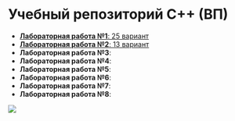 # Учебный репозиторий С++ (ВП)


- [ **Лабораторная работа №1**:  25 вариант](https://github.com/Ms1black/lab-works-high-level-programming/blob/lab-1/README.md)
- [**Лабораторная работа №2**:  13 вариант](https://github.com/Ms1black/lab-works-high-level-programming/tree/lab-2/README.md)
- **Лабораторная работа №3**:
- **Лабораторная работа №4**:
- **Лабораторная работа №5**:
- **Лабораторная работа №6**:
- **Лабораторная работа №7**:
- **Лабораторная работа №8**:

<img src="https://i.giphy.com/media/v1.Y2lkPTc5MGI3NjExMnpmbnQ1OTNqMGhyb2pwb2dyNm5sdjA3ZW5wemlpdjh2ZXBvM2c5MSZlcD12MV9pbnRlcm5hbF9naWZfYnlfaWQmY3Q9Zw/lCP95tGSbMmWI/giphy.gif"></img>

